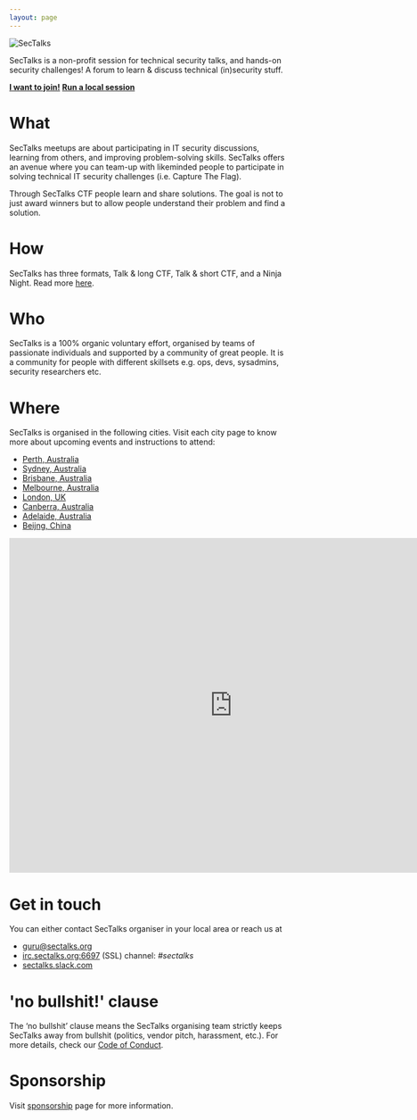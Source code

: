 ```yaml
---
layout: page
---
```


<img src="{{ site.baseurl }}/images/logo.png" alt="SecTalks" class="img-responsive">

SecTalks is a non-profit session for technical security talks, 
and hands-on security challenges! A forum to learn & discuss technical 
(in)security stuff. 

<div class="mt3 center">
  <a href="#where" class="button button-blue button-big"><strong>I want to join!</strong></a>
  <a href="{{ site.baseurl }}/yourcity/" class="button button-blue button-big"><strong>Run a local session</strong></a>
</div>

# What
SecTalks meetups are about participating in IT security discussions, learning from others, and improving problem-solving skills. 
SecTalks offers an avenue where you can team-up with likeminded people to participate in solving technical IT security challenges (i.e. Capture The Flag).

Through SecTalks CTF people learn and share solutions. The goal is not to just award winners but to allow people understand 
their problem and find a solution.

# How

SecTalks has three formats, Talk & long CTF, Talk &
short CTF, and a Ninja Night. Read more [here](./formats).

# Who

SecTalks is a 100% organic voluntary effort, organised by teams of passionate individuals and supported by
a community of great people. It is a community for people with different skillsets e.g. ops, devs, sysadmins, security researchers etc.

# Where

SecTalks is organised in the following cities. Visit each city page to know more about upcoming events
 and instructions to attend:

* [Perth, Australia](./perth)
* [Sydney, Australia](./sydney)
* [Brisbane, Australia](./brisbane)
* [Melbourne, Australia](./melbourne)
* [London, UK](./london)
* [Canberra, Australia](./canberra)
* [Adelaide, Australia](./adelaide)
* [Beijng, China](./beijing)


<iframe src="https://calendar.google.com/calendar/embed?title=SecTalks&amp;height=600&amp;wkst=2&amp;bgcolor=%23FFFFFF&amp;src=dgchlqmn2t1tet4f5ruen9aluc5kol6m%40import.calendar.google.com&amp;color=%23875509&amp;src=fg4vksenaicq4u0ahdvvdctgi2ia38se%40import.calendar.google.com&amp;color=%232F6309&amp;src=46lvc84rikhu2oegtm0jte3012gq54qr%40import.calendar.google.com&amp;color=%238D6F47&amp;src=jte0pphqpogfrsj604uagrm8g082sco0%40import.calendar.google.com&amp;color=%23182C57&amp;src=heglqomaov6j562l4d0v7qu60i1hin7e%40import.calendar.google.com&amp;color=%238C500B&amp;src=1mqk6rq9t3pcfigd4dvlkknesbsfl0jf%40import.calendar.google.com&amp;color=%2323164E&amp;src=51df83vq5f18ovo26s9etgtmk5inb5em%40import.calendar.google.com&amp;color=%232952A3&amp;ctz=Australia%2FSydney" style="border-width:0" width="800" height="600" frameborder="0" scrolling="no"></iframe>

# Get in touch

You can either contact SecTalks organiser in your local area or
reach us at
 
* [guru@sectalks.org](mailto:guru@sectalks.org)
* [irc.sectalks.org:6697](https://kiwiirc.com/client/irc.sectalks.org:+6697/sectalks) (SSL) channel: *#sectalks*
* [sectalks.slack.com](https://sectalks.slack.com)

# 'no bullshit!' clause
The ‘no bullshit’ clause means the SecTalks organising team strictly keeps
SecTalks away from bullshit (politics, vendor pitch, harassment, etc.). 
For more details, check our [Code of Conduct](./coc).

# Sponsorship
Visit [sponsorship](./sponsor) page for more information.
